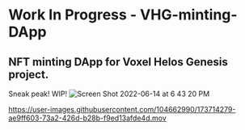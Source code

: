 # Work In Progress - VHG-minting-DApp
## NFT minting DApp for Voxel Helos Genesis project.
Sneak peak! WIP!
![Screen Shot 2022-06-14 at 6 43 20 PM](https://user-images.githubusercontent.com/104662990/173712755-f2710e63-2fd6-4622-be1a-28f4608f0248.png)


https://user-images.githubusercontent.com/104662990/173714279-ae9ff603-73a2-426d-b28b-f9ed13afde4d.mov

